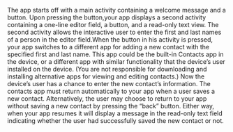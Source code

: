 
The app starts off with a main activity containing a welcome message and a button. Upon pressing the button,your app displays a second activity containing a one-line editor field, a button, and a read-only text view. The second activity allows the interactive user to enter the first and last names of a person in the editor field.When the button in his activity is pressed, your app switches to a different app for adding a new contact with the specified first and last name. This app could be the built-in Contacts app in the device, or a different app with similar functionality that the device’s user installed on the device. (You are not responsible for downloading and installing alternative apps for viewing and editing contacts.) Now the device’s user has a chance to enter the new contact’s information. The contacts app must return automatically to your app when a user saves a new contact. Alternatively, the user may choose to return to your app without saving a new contact by pressing the “back” button. Either way, when your app resumes it will display a message in the read-only text field indicating whether the user had successfully saved the new contact or not.

